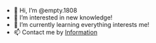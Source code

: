 - 👋 Hi, I’m @empty.1808
- 👀 I’m interested in new knowledge!
- 🌱 I’m currently learning everything interests me!
- 📫 Contact me by [Information](https://guns.lol/empty.1808)

<!---
Empty1808/Empty1808 is a ✨ special ✨ repository because its `README.md` (this file) appears on your GitHub profile.
You can click the Preview link to take a look at your changes.
--->
